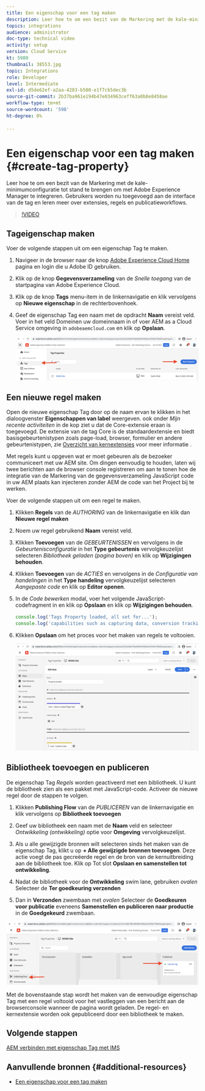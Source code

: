 ```yaml
---
title: Een eigenschap voor een tag maken
description: Leer hoe te om een bezit van de Markering met de kale-minimumconfiguratie tot stand te brengen om met AEM te integreren. Gebruikers worden nu toegevoegd aan de interface van de tag en leren meer over extensies, regels en publicatieworkflows.
topics: integrations
audience: administrator
doc-type: technical video
activity: setup
version: Cloud Service
kt: 5980
thumbnail: 38553.jpg
topic: Integrations
role: Developer
level: Intermediate
exl-id: d5de62ef-a2aa-4283-b500-e1f7cb5dec3b
source-git-commit: 2b37ba961e194b47e034963ceff63a0b8e8458ae
workflow-type: tm+mt
source-wordcount: '598'
ht-degree: 0%

---
```


# Een eigenschap voor een tag maken {#create-tag-property}

Leer hoe te om een bezit van de Markering met de kale-minimumconfiguratie tot stand te brengen om met Adobe Experience Manager te integreren. Gebruikers worden nu toegevoegd aan de interface van de tag en leren meer over extensies, regels en publicatieworkflows.

>[!VIDEO](https://video.tv.adobe.com/v/38553?quality=12&learn=on)

## Tageigenschap maken

Voer de volgende stappen uit om een eigenschap Tag te maken.

1. Navigeer in de browser naar de knop [Adobe Experience Cloud Home](https://experience.adobe.com/) pagina en login die u Adobe ID gebruiken.

1. Klik op de knop **Gegevensverzameling** van de _Snelle toegang_ van de startpagina van Adobe Experience Cloud.

1. Klik op de knop **Tags** menu-item in de linkernavigatie en klik vervolgens op **Nieuwe eigenschap** in de rechterbovenhoek.

1. Geef de eigenschap Tag een naam met de opdracht **Naam** vereist veld. Voer in het veld Domeinen uw domeinnaam in of voer AEM as a Cloud Service omgeving in `adobeaemcloud.com` en klik op **Opslaan**.

   ![Eigenschappen van label](assets/tag-properties.png)

## Een nieuwe regel maken

Open de nieuwe eigenschap Tag door op de naam ervan te klikken in het dialoogvenster **Eigenschappen van label** weergeven. ook onder _Mijn recente activiteiten_ in de kop ziet u dat de Core-extensie eraan is toegevoegd. De extensie van de tag Core is de standaardextensie en biedt basisgebeurtenistypen zoals page-load, browser, formulier en andere gebeurtenistypen, zie [Overzicht van kernextensies](https://experienceleague.adobe.com/docs/experience-platform/tags/extensions/client/core/overview.html) voor meer informatie .

Met regels kunt u opgeven wat er moet gebeuren als de bezoeker communiceert met uw AEM site. Om dingen eenvoudig te houden, laten wij twee berichten aan de browser console registreren om aan te tonen hoe de integratie van de Markering van de gegevensverzameling JavaScript code in uw AEM plaats kan injecteren zonder AEM de code van het Project bij te werken.

Voer de volgende stappen uit om een regel te maken.

1. Klikken **Regels** van de _AUTHORING_ van de linkernavigatie en klik dan **Nieuwe regel maken**

1. Noem uw regel gebruikend **Naam** vereist veld.

1. Klikken **Toevoegen** van de _GEBEURTENISSEN_ en vervolgens in de _Gebeurtenisconfiguratie_ in het **Type gebeurtenis** vervolgkeuzelijst selecteren _Bibliotheek geladen (pagina boven)_ en klik op **Wijzigingen behouden**.

1. Klikken **Toevoegen** van de _ACTIES_ en vervolgens in de _Configuratie van handelingen_ in het **Type handeling** vervolgkeuzelijst selecteren _Aangepaste code_ en klik op **Editor openen**.

1. In de _Code bewerken_ modal, voer het volgende JavaScript-codefragment in en klik op **Opslaan** en klik op **Wijzigingen behouden**.

   ```javascript
   console.log('Tags Property loaded, all set for...');
   console.log('capabilities such as capturing data, conversion tracking and delivering unique and personalized experiences');
   ```

1. Klikken **Opslaan** om het proces voor het maken van regels te voltooien.

   ![Nieuwe regel](assets/new-rule.png)

## Bibliotheek toevoegen en publiceren

De eigenschap Tag _Regels_ worden geactiveerd met een bibliotheek. U kunt de bibliotheek zien als een pakket met JavaScript-code. Activeer de nieuwe regel door de stappen te volgen.

1. Klikken **Publishing Flow** van de _PUBLICEREN_ van de linkernavigatie en klik vervolgens op **Bibliotheek toevoegen**

1. Geef uw bibliotheek een naam met de **Naam** veld en selecteer _Ontwikkeling (ontwikkeling)_ optie voor **Omgeving** vervolgkeuzelijst.

1. Als u alle gewijzigde bronnen wilt selecteren sinds het maken van de eigenschap Tag, klikt u op **+ Alle gewijzigde bronnen toevoegen**. Deze actie voegt de pas gecreëerde regel en de bron van de kernuitbreiding aan de bibliotheek toe. Klik op Tot slot **Opslaan en samenstellen tot ontwikkeling**.

1. Nadat de bibliotheek voor de **Ontwikkeling** swim lane, gebruiken _ovalen_ Selecteer de **Ter goedkeuring verzenden**

1. Dan in **Verzonden** zwembaan met _ovalen_ Selecteer de **Goedkeuren voor publicatie** eveneens **Samenstellen en publiceren naar productie** in de **Goedgekeurd** zwembaan.

![Gepubliceerde bibliotheek](assets/published-library.png)


Met de bovenstaande stap wordt het maken van de eenvoudige eigenschap Tag met een regel voltooid voor het vastleggen van een bericht aan de browserconsole wanneer de pagina wordt geladen. De regel- en kernextensie worden ook gepubliceerd door een bibliotheek te maken.

## Volgende stappen

[AEM verbinden met eigenschap Tag met IMS](connect-aem-tag-property-using-ims.md)


## Aanvullende bronnen {#additional-resources}

* [Een eigenschap voor een tag maken](https://experienceleague.adobe.com/docs/platform-learn/implement-in-websites/configure-tags/create-a-property.html)
